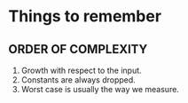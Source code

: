 # Things to remember

## ORDER OF COMPLEXITY
1. Growth with respect to the input.
2. Constants are always dropped.
3. Worst case is usually the way we measure.  
